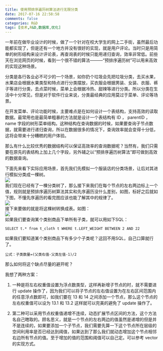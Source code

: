 ```yaml
---
title: 使用预排序遍历树算法进行无限分类
date: 2017-07-16 22:58:58
comments: false
categories: R&D
tags: [技术,R&D,数据库,优化]
---
```

一年前在做毕业设计的时候，做了一个针对在校大学生的网上二手街，虽然最后功能都实现了，但是还有一个地方并没有很好的实现，就是用户评论。当时只是用简单的树形结构来设计评论表，再查询表的时候只能用递归查询，效率非常低。前些天在浏览网页的时候，看到一个很不错的算法———“预排序遍历树”可以用来高效的实现这种场景。  

分类是各行各业必不可少的一个场景，如你扔个垃圾会先把垃圾分类，去买水果，水果店会根据水果类型和特点进行分类摆放，买衣服会根据男装、女装、衣服、裤子等进行分类，去点菜时候，菜单上会根据冷热、甜辣等进行分类。所以分类在生活中十分常见，但是对于软件行业来说，分类最经典的应用莫过于菜单、评论等场景。  

在开发菜单、评论功能时候，主要难点是在如何设计一个表结构，支持高效的读取数据。最常用也是最简单粗暴的方法就是设计一个表结构有 ID ， parentID ，name 字段的树形菜单结构。这种结构在查询数据的时候，如果要查询子节点数据，就需要进行递归查询，所以在数据很多的情况下，查询效率就会变得十分低，这将会带来十分糟糕的用户体验。  

那么有什么比较优秀的数据结构可以保证高效率的查询数据呢？当然有，我们只需要在原先的表结构上加上几个字段，另外辅之以“预排序遍历树算法”即可做到高效的数据查询。  

下面先来看下实际应用场景，首先我们先模拟一个服装店的分类场景，让后对其进行模拟分类成一棵树。  
![](http://wx1.sinaimg.cn/mw690/ad108d28gy1fhlr0ipg5lj20zb0jygs6.jpg)  
我们现在已经有了一棵分类树了，那么接下来我们在每个节点的左右两边标上一个值，规则就是预排序遍历树算法其实和先序遍历没什么差别，如图，标好之后就如下图，不懂先序遍历的看完图应该也能了解其中的规律了。  
![](http://wx3.sinaimg.cn/mw690/ad108d28gy1fhlr0j7ylvj20yl0ho10u.jpg)  
接下来要做的就是将这棵树转换成表。如图：  
![](http://wx1.sinaimg.cn/mw690/ad108d28gy1fhlrfuzrhzj20bj07lq2x.jpg)  
如果我们要查询某个类别商品下单所有子类，就可以用如下SQL：  
<pre><code>SELECT t.* from t_cloth t WHERE t.LEFT_WEIGHT BETWEEN 2 AND 22</code></pre>  
如果我们要知道某个类别商品下有多少个子类呢？这回不用SQL，自己口算就行了。  
<pre><code>公式：子类数量=(父类右值-父类左值-1)/2</code></pre>  

那么如何将这个缺点尽量的避开呢？  

我想了两种方案：  
1. 一种是将左右权重值设置为浮点数类型，这样再新增子节点的时，就不需要进行 update 操作了，因为我们可以将子节点的左右值设置为在左右区间范围内的任意浮点数即可，如我们要在 13 和 14 之间添加一个节点，那么这个节点的左右权重值可以设为 13.1 和 13.2 这样就可以完美的避免了 update 操作了。

2. 第二种可以采用节点权重值递增不连续，动态扩展节点区间的方法，这个方法名自己瞎取的。顾名思义，就是一个节点的左右两边的值虽然是递增的但是并不是连续的，如果要添加一个子节点，我们需要先算一下这个节点所在层级的空间利用率是否已经达到阈值，如果达到了那么我们就动态增加这个节点相邻右边所有节点的值。至于增加的值的范围和阈值可以自己定。可以参考 vector 的实现方式。
